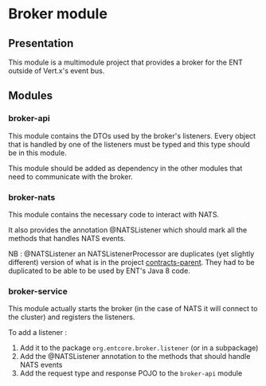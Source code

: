 # Broker module

## Presentation

This module is a multimodule project that provides a broker for the ENT outside of Vert.x's event bus.

## Modules

### broker-api
This module contains the DTOs used by the broker's listeners.
Every object that is handled by one of the listeners must be typed and 
this type should be in this module.

This module should be added as dependency in the other modules that need to communicate with the broker.

### broker-nats

This module contains the necessary code to interact with NATS.

It also provides the annotation @NATSListener which should mark all the methods that handles NATS events.

NB : @NATSListener an NATSListenerProcessor are duplicates (yet slightly different) version of what is in the project
[contracts-parent](https://github.com/edificeio/edifice-quarkus-contracts-parent). They had to be duplicated to be able
to be used by ENT's Java 8 code.

### broker-service

This module actually starts the broker (in the case of NATS it will connect to the cluster) and registers the listeners.

To add a listener :
1. Add it to the package `org.entcore.broker.listener` (or in a subpackage)
2. Add the @NATSListener annotation to the methods that should handle NATS events
3. Add the request type and response POJO to the `broker-api` module



